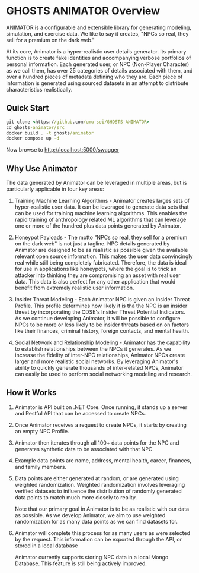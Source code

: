 # GHOSTS ANIMATOR Overview

ANIMATOR is a configurable and extensible library for generating modeling, simulation, and exercise data. We like to say it creates, "NPCs so real, they sell for a premium on the dark web."

At its core, Animator is a hyper-realistic user details generator. Its primary function is to create fake identities and accompanying verbose portfolios of personal information. Each generated user, or NPC (Non-Player Character) as we call them, has over 25 categories of details associated with them, and over a hundred pieces of metadata defining who they are. Each piece of information is generated using sourced datasets in an attempt to distribute characteristics realistically.

## Quick Start

```cmd
git clone <https://github.com/cmu-sei/GHOSTS-ANIMATOR>
cd ghosts-animator/src
docker build . -t ghosts/animator
docker compose up -d
```

Now browse to <http://localhost:5000/swagger>

## Why Use Animator

The data generated by Animator can be leveraged in multiple areas, but is particularly applicable in four key areas:

1. Training Machine Learning Algorithms - Animator creates larges sets of hyper-realistic user data. It can be leveraged to generate data sets that can be used for training machine learning algorithms. This enables the rapid training of anthropology related ML algorithms that can leverage one or more of the hundred plus data points generated by Animator.

2. Honeypot Payloads - The motto "NPCs so real, they sell for a premium on the dark web" is not just a tagline. NPC details generated by Animator are designed to be as realistic as possible given the available relevant open source information. This makes the user data convincingly real while still being completely fabricated. Therefore, the data is ideal for use in applications like honeypots, where the goal is to trick an attacker into thinking they are compromising an asset with real user data. This data is also perfect for any other application that would benefit from extremely realistic user information.

3. Insider Threat Modeling - Each Animator NPC is given an Insider Threat Profile. This profile determines how likely it is tha the NPC is an insider threat by incorporating the CDSE's Insider Threat Potential Indicators. As we continue developing Animator, it will be possible to configure NPCs to be more or less likely to be insider threats based on on factors like their finances, criminal history, foreign contacts, and mental health.

4. Social Network and Relationship Modeling - Animator has the capability to establish relationships between the NPCs it generates. As we increase the fidelity of inter-NPC relationships, Animator NPCs create larger and more realistic social networks. By leveraging Animator's ability to quickly generate thousands of inter-related NPCs, Animator can easily be used to perform social networking modeling and research.

## How it Works

1. Animator is API built on .NET Core. Once running, it stands up a server and Restful API that can be accessed to create NPCs.
2. Once Animator receives a request to create NPCs, it starts by creating an empty NPC Profile.
3. Animator then iterates through all 100+ data points for the NPC and generates synthetic data to be associated with that NPC.
4. Example data points are name, address, mental health, career, finances, and family members.
5. Data points are either generated at random, or are generated using weighted randomization. Weighted randomization involves leveraging verified datasets to influence the distribution of randomly generated data points to match much more closely to reality.
    
    Note that our primary goal in Animator is to be as realistic with our data as possible. As we develop Animator, we aim to use weighted randomization for as many data points as we can find datasets for.

6. Animator will complete this process for as many users as were selected by the request. This information can be exported through the API, or stored in a local database
    
    Animator currently supports storing NPC data in a local Mongo Database. This feature is still being actively improved.
